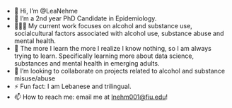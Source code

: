 - 👋 Hi, I’m @LeaNehme
- 🔭 I’m a 2nd year PhD Candidate in Epidemiology.
- 👩🏼‍💻 My current work focuses on alcohol and substance use, socialcultural factors associated with alcohol use, substance abuse and mental health. 
- 🌱 The more I learn the more I realize I know nothing, so I am always trying to learn. Specifically learning more about data science, substances          and mental health in emerging adults.
- 👯 I’m looking to collaborate on projects related to alcohol and substance misuse/abuse
- ⚡️ Fun fact: I am Lebanese and trilingual.
- 📫 How to reach me: email me at lnehm001@fiu.edu!

<!---
LeaNehme/LeaNehme is a ✨ special ✨ repository because its `README.md` (this file) appears on your GitHub profile.
You can click the Preview link to take a look at your changes.
--->
